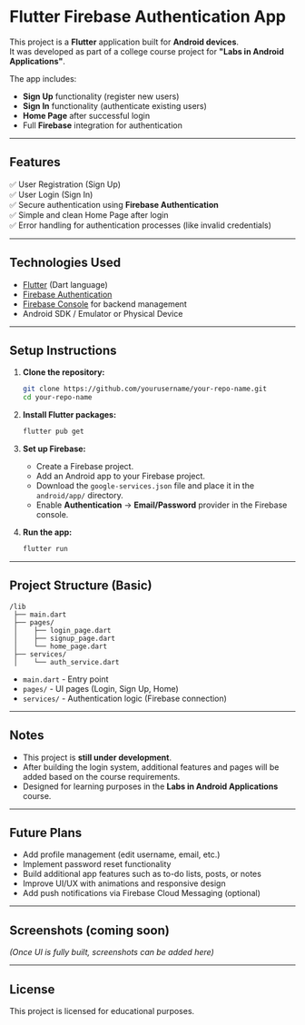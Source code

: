 # Flutter Firebase Authentication App

This project is a **Flutter** application built for **Android devices**.  
It was developed as part of a college course project for **"Labs in Android Applications"**.

The app includes:
- **Sign Up** functionality (register new users)
- **Sign In** functionality (authenticate existing users)
- **Home Page** after successful login
- Full **Firebase** integration for authentication

---

## Features

✅ User Registration (Sign Up)  
✅ User Login (Sign In)  
✅ Secure authentication using **Firebase Authentication**  
✅ Simple and clean Home Page after login  
✅ Error handling for authentication processes (like invalid credentials)

---

## Technologies Used

- [Flutter](https://flutter.dev/) (Dart language)
- [Firebase Authentication](https://firebase.google.com/products/auth)
- [Firebase Console](https://console.firebase.google.com/) for backend management
- Android SDK / Emulator or Physical Device

---

## Setup Instructions

1. **Clone the repository:**
   ```bash
   git clone https://github.com/yourusername/your-repo-name.git
   cd your-repo-name
   ```

2. **Install Flutter packages:**
   ```bash
   flutter pub get
   ```

3. **Set up Firebase:**
   - Create a Firebase project.
   - Add an Android app to your Firebase project.
   - Download the `google-services.json` file and place it in the `android/app/` directory.
   - Enable **Authentication** -> **Email/Password** provider in the Firebase console.

4. **Run the app:**
   ```bash
   flutter run
   ```

---

## Project Structure (Basic)

```
/lib
 ├── main.dart
 ├── pages/
 │    ├── login_page.dart
 │    ├── signup_page.dart
 │    └── home_page.dart
 ├── services/
 │    └── auth_service.dart
```

- `main.dart` - Entry point
- `pages/` - UI pages (Login, Sign Up, Home)
- `services/` - Authentication logic (Firebase connection)

---

## Notes

- This project is **still under development**.
- After building the login system, additional features and pages will be added based on the course requirements.
- Designed for learning purposes in the **Labs in Android Applications** course.

---

## Future Plans

- Add profile management (edit username, email, etc.)
- Implement password reset functionality
- Build additional app features such as to-do lists, posts, or notes
- Improve UI/UX with animations and responsive design
- Add push notifications via Firebase Cloud Messaging (optional)

---

## Screenshots (coming soon)

_(Once UI is fully built, screenshots can be added here)_

---

## License

This project is licensed for educational purposes.
